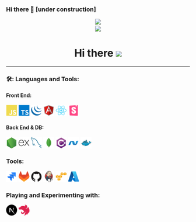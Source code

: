 ### Hi there 👋 [under construction]

<div id="header" align="center">
  <img src="https://media.giphy.com/media/HUE4sDmjViSkKqLY77/giphy.gif" width="150" />
  <div id="badges">
    <a href="https://www.linkedin.com/in/barasaf/" target=”_blank”>
      <img src="https://img.shields.io/badge/LinkedIn-blue?logo=linkedin&logoColor=white&style=for-the-badge" />
    </a>
  </div>
  <h1>
    Hi there
    <img src="https://media.giphy.com/media/hvRJCLFzcasrR4ia7z/giphy.gif" width="30px"/>
  </h1>
</div>

---
### 🛠️: Languages and Tools:

#### Front End:
<div>
  <img src="https://github.com/devicons/devicon/blob/master/icons/javascript/javascript-plain.svg" width="30" height="30" title="JS" />
  <img src="https://github.com/devicons/devicon/blob/master/icons/typescript/typescript-plain.svg" width="30" height="30" title="TS" />
  <img src="https://github.com/devicons/devicon/blob/master/icons/jquery/jquery-original.svg" width="30" height="30" title="jQuery" />
  <img src="https://github.com/devicons/devicon/blob/master/icons/angularjs/angularjs-original.svg" width="30" height="30" title="AngularJs" />
  <img src="https://github.com/devicons/devicon/blob/master/icons/react/react-original.svg" width="30" height="30" title="React & React-Native" />
  <img src="https://github.com/devicons/devicon/blob/master/icons/storybook/storybook-original.svg" width="30" height="30" title="Storybook" />
</div>

#### Back End & DB:
<div>
  <img src="https://github.com/devicons/devicon/blob/master/icons/nodejs/nodejs-original.svg" width="30" height="30" title="NodeJs" />
  <img src="https://github.com/devicons/devicon/blob/master/icons/express/express-original.svg" width="30" height="30" title="ExpressJs" />
  <img src="https://github.com/devicons/devicon/blob/master/icons/mysql/mysql-original.svg" width="30" height="30" title="MySql" />
  <img src="https://github.com/devicons/devicon/blob/master/icons/mongodb/mongodb-original.svg" width="30" height="30" title="MongoDB" />
  <img src="https://github.com/devicons/devicon/blob/master/icons/csharp/csharp-original.svg" width="30" height="30" title="C#" />
  <img src="https://github.com/devicons/devicon/blob/master/icons/dot-net/dot-net-original.svg" width="30" height="30" title="ASP .Net & .Net Core" />
  <img src="https://github.com/devicons/devicon/blob/master/icons/docker/docker-original.svg" width="30" height="30" title="Docker" />
</div>

### Tools:
<div>
  <img src="https://github.com/devicons/devicon/blob/master/icons/jira/jira-original.svg" width="30" height="30" title="Jira" />
  <img src="https://github.com/devicons/devicon/blob/master/icons/gitlab/gitlab-original.svg" width="30" height="30" title="GitLab" />
  <img src="https://github.com/devicons/devicon/blob/master/icons/github/github-original.svg" width="30" height="30" title="GitHub"/>
  <img src="https://github.com/devicons/devicon/blob/master/icons/jenkins/jenkins-original.svg" width="30" height="30" title="Jenkins" />
  <img src="https://github.com/devicons/devicon/blob/master/icons/amazonwebservices/amazonwebservices-original.svg" width="30" height="30" title="AWS" />
  <img src="https://github.com/devicons/devicon/blob/master/icons/azure/azure-original.svg" width="30" height="30" title="Azure DevOps" />
</div>

### Playing and Experimenting with:
<div>
  <img src="https://github.com/devicons/devicon/blob/master/icons/nextjs/nextjs-original.svg" width="30" height="30" title="NextJs" />
  <img src="https://github.com/devicons/devicon/blob/master/icons/nestjs/nestjs-plain.svg" width="30" height="30" title="NestJs" />
</div>
<!--
**b-asaf/b-asaf** is a ✨ _special_ ✨ repository because its `README.md` (this file) appears on your GitHub profile.

Here are some ideas to get you started:

- 🔭 I’m currently working on ...
- 🌱 I’m currently learning ...
- 👯 I’m looking to collaborate on ...
- 🤔 I’m looking for help with ...
- 💬 Ask me about ...
- 📫 How to reach me: ...
- 😄 Pronouns: ...
- ⚡ Fun fact: ...
-->
